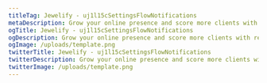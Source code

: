 ```yaml
---
titleTag: Jewelify - uj1l15cSettingsFlowNotifications
metaDescription: Grow your online presence and score more clients with responsive and user-friendly websites.
ogTitle: Jewelify - uj1l15cSettingsFlowNotifications
ogDescription: Grow your online presence and score more clients with responsive and user-friendly websites.
ogImage: /uploads/template.png
twitterTitle: Jewelify - uj1l15cSettingsFlowNotifications
twitterDescription: Grow your online presence and score more clients with responsive and user-friendly websites.
twitterImage: /uploads/template.png
---
```

